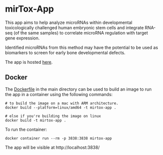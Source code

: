 # mirTox-App

This app aims to help analyze microRNAs within developmental toxicologically challenged human embryonic stem cells and integrate RNA-seq (of the same samples) to correlate microRNA regulation with target gene expression.

Identified microRNAs from this method may have the potential to be used as biomarkers to screen for early bone developmental defects.

The app is hosted [here](https://willdesi.shinyapps.io/mirTox-App/).

## Docker 

The [Dockerfile](https://github.com/dwill023/mirTox-App/blob/main/Dockerfile) in the main directory can be used to build an image to run the app in a container using the following commands:

```
# to build the image on a mac with ARM architecture.
docker build --platform=linux/amd64 -t mirtox-app .

# else if you're building the image on linux 
docker build -t mirtox-app .
```

To run the container:
```
docker container run --rm -p 3838:3838 mirtox-app
```

The app will be visible at http://localhost:3838/


